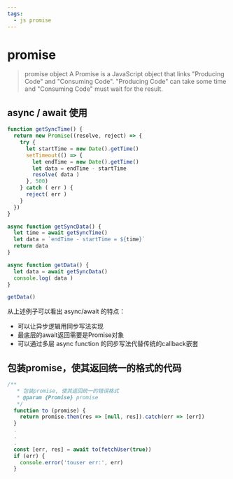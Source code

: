 ```yaml
---
tags:
  - js promise
---
```

# promise
> promise object
> A Promise is a JavaScript object that links "Producing Code" and "Consuming Code".
> "Producing Code" can take some time and "Consuming Code" must wait for the result.

## async / await 使用
```javascript
function getSyncTime() {
  return new Promise((resolve, reject) => {
    try {
      let startTime = new Date().getTime()
      setTimeout(() => {
        let endTime = new Date().getTime()
        let data = endTime - startTime
        resolve( data )
      }, 500)
    } catch ( err ) {
      reject( err )
    }
  })
}

async function getSyncData() {
  let time = await getSyncTime()
  let data = `endTime - startTime = ${time}`
  return data
}

async function getData() {
  let data = await getSyncData()
  console.log( data )
}

getData()
```
从上述例子可以看出 async/await 的特点：
- 可以让异步逻辑用同步写法实现
- 最底层的await返回需要是Promise对象
- 可以通过多层 async function 的同步写法代替传统的callback嵌套

## 包装promise，使其返回统一的格式的代码

```javascript
/**
   * 包装promise, 使其返回统一的错误格式
   * @param {Promise} promise
   */
  function to (promise) {
    return promise.then(res => [null, res]).catch(err => [err])
  }
  .
  .
  .
  const [err, res] = await to(fetchUser(true))
  if (err) {
    console.error('touser err:', err)
  }
```
